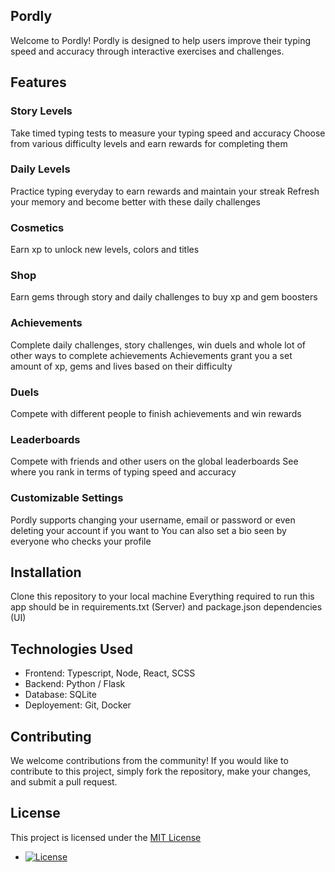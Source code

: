 ## Pordly

Welcome to Pordly! Pordly is designed to help users improve their typing speed and accuracy through interactive exercises and challenges.

## Features

### Story Levels

Take timed typing tests to measure your typing speed and accuracy
Choose from various difficulty levels and earn rewards for completing them

### Daily Levels

Practice typing everyday to earn rewards and maintain your streak
Refresh your memory and become better with these daily challenges

### Cosmetics

Earn xp to unlock new levels, colors and titles

### Shop

Earn gems through story and daily challenges to buy xp and gem boosters

### Achievements

Complete daily challenges, story challenges, win duels and whole lot of other ways to complete achievements
Achievements grant you a set amount of xp, gems and lives based on their difficulty

### Duels

Compete with different people to finish achievements and win rewards 

### Leaderboards

Compete with friends and other users on the global leaderboards
See where you rank in terms of typing speed and accuracy

### Customizable Settings

Pordly supports changing your username, email or password or even deleting your account if you want to
You can also set a bio seen by everyone who checks your profile

## Installation

Clone this repository to your local machine
Everything required to run this app should be in requirements.txt (Server) and package.json dependencies (UI)

## Technologies Used

- Frontend: Typescript, Node, React, SCSS
- Backend: Python / Flask
- Database: SQLite
- Deployement: Git, Docker

## Contributing

We welcome contributions from the community! If you would like to contribute to this project, simply fork the repository, make your changes, and submit a pull request.

## License

This project is licensed under the [MIT License](https://opensource.org/licenses/MIT)

- [![License](https://img.shields.io/badge/license-MIT-blue.svg)](https://opensource.org/licenses/MIT)

